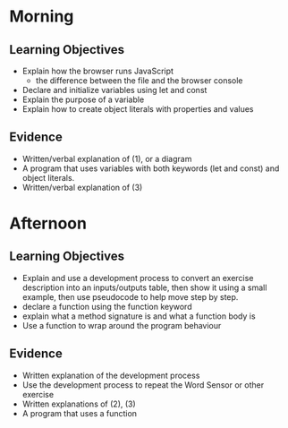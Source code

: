 # Morning

## Learning Objectives

- Explain how the browser runs JavaScript
  - the difference between the file and the browser console
- Declare and initialize variables using let and const
- Explain the purpose of a variable
- Explain how to create object literals with properties and values

## Evidence
- Written/verbal explanation of (1), or a diagram
- A program that uses variables with both keywords (let and const) and object literals.
- Written/verbal explanation of (3)

# Afternoon

## Learning Objectives
- Explain and use a development process to convert an exercise description into an inputs/outputs table, then show it using a small example, then use pseudocode to help move step by step.
- declare a function using the function keyword
- explain what a method signature is and what a function body is
- Use a function to wrap around the program behaviour

## Evidence
- Written explanation of the development process
- Use the development process to repeat the Word Sensor or other exercise
- Written explanations of (2), (3)
- A program that uses a function
